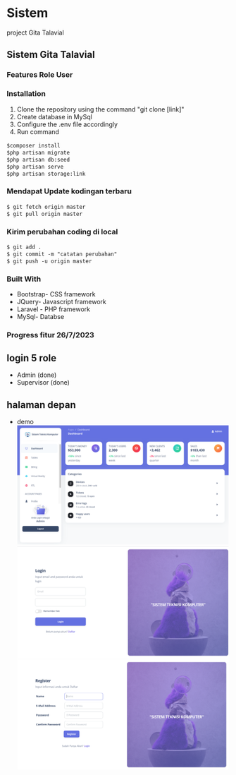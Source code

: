# Sistem
project Gita Talavial

## Sistem  Gita Talavial

### Features Role User

### Installation
1. Clone the repository using the command "git clone [link]"
2. Create database in MySql
3. Configure the .env file accordingly
4. Run command 

```
$composer install
$php artisan migrate
$php artisan db:seed
$php artisan serve
$php artisan storage:link
```
### Mendapat Update kodingan terbaru
```
$ git fetch origin master
$ git pull origin master
```
### Kirim perubahan coding di local
```
$ git add .
$ git commit -m "catatan perubahan"
$ git push -u origin master
```

### Built With
* Bootstrap- CSS framework
* JQuery- Javascript framework
* Laravel - PHP framework
* MySql- Databse

### Progress fitur 26/7/2023

## login 5 role
* Admin (done)
* Supervisor (done)


## halaman depan

* demo
![demo](public/gambardemo/paneldashboard.png)
![login](public/gambardemo/login.png)
![daftar](public/gambardemo/daftar.png)

